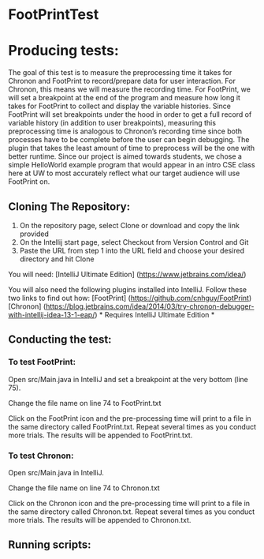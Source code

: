# FootPrintTest

# Producing tests:

The goal of this test is to measure the preprocessing time it takes for Chronon and FootPrint to record/prepare data for user interaction. For Chronon, this means we will measure the recording time. For FootPrint, we will set a breakpoint at the end of the program and measure how long it takes for FootPrint to collect and display the variable histories. Since FootPrint will set breakpoints under the hood in order to get a full record of variable history (in addition to user breakpoints), measuring this preprocessing time is analogous to Chronon’s recording time since both processes have to be complete before the user can begin debugging. The plugin that takes the least amount of time to preprocess will be the one with better runtime. Since our project is aimed towards students, we chose a simple HelloWorld example program that would appear in an intro CSE class here at UW to most accurately reflect what our target audience will use FootPrint on.	 


## Cloning The Repository:

1) On the repository page, select Clone or download and copy the link provided
2) On the Intellij start page, select Checkout from Version Control and Git
3) Paste the URL from step 1 into the URL field and choose your desired directory and hit Clone

You will need: 
[IntelliJ Ultimate Edition] (https://www.jetbrains.com/idea/)

You will also need the following plugins installed into IntelliJ. Follow these two links to find out how:
[FootPrint] (https://github.com/cnhguy/FootPrint)
[Chronon] (https://blog.jetbrains.com/idea/2014/03/try-chronon-debugger-with-intellij-idea-13-1-eap/) * Requires IntelliJ Ultimate Edition *

## Conducting the test: 
### To test FootPrint:

Open src/Main.java in IntelliJ and set a breakpoint at the very bottom (line 75). 

Change the file name on line 74 to FootPrint.txt

Click on the FootPrint icon and the pre-processing time will print to a file in the same directory called FootPrint.txt. Repeat several times as you conduct more trials. The results will be appended to FootPrint.txt. 

### To test Chronon:

Open src/Main.java in IntelliJ. 

Change the file name on line 74 to Chronon.txt

Click on the Chronon icon and the pre-processing time will print to a file in the same directory called Chronon.txt.
Repeat several times as you conduct more trials. The results will be appended to Chronon.txt. 

## Running scripts:
